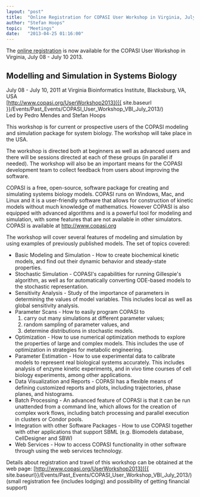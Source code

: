 ```yaml
---
layout: "post"
title:  "Online Registration for COPASI User Workshop in Virginia, July 08 - July 10 2013"
author: "Stefan Hoops"
topic:  "Meetings"
date:   "2013-04-25 01:16:00"
---
```


The [online registration](http://www.cpe.vt.edu/reg/copasi/) is now
available for the COPASI User Workshop in Virginia, July 08 - July 10
2013.

## Modelling and Simulation in Systems Biology
July 08 - July 10, 2011 at Virginia Bioinformatics Institute, 
Blacksburg, VA, USA <br/>
[http://www.copasi.org/UserWorkshop2013]({{ site.baseurl }}/Events/Past_Events/COPASI_User_Workshop_VBI_July_2013/)<br/>
Led by Pedro Mendes and Stefan Hoops

This workshop is for current or prospective users of the COPASI
modeling and simulation package for system biology. The workshop will
take place in the USA. 

The workshop is directed both at beginners as well as advanced users
and there will be sessions directed at each of these groups (in
parallel if needed). The workshop will also be an important means for
the COPASI development team to collect feedback from users about
improving the software.

COPASI is a free, open-source, software package for creating and
simulating systems biology models. COPASI runs on Windows, Mac, and
Linux and it is a user-friendly software that allows for construction
of kinetic models without much knowledge of mathematics. However
COPASI is also equipped with advanced algorithms and is a powerful
tool for modeling and simulation, with some features that are not
available in other simulators. COPASI is available at
http://www.copasi.org

The workshop will cover several features of modeling and simulation by
using examples of previously published models. The set of topics
covered:

* Basic Modeling and Simulation - How to create biochemical kinetic
  models, and find out their dynamic behavior and steady-state
  properties.
* Stochastic Simulation - COPASI's capabilities for running
  Gillespie's algorithm, as well as for automatically converting
  ODE-based models to the stochastic representation.
* Sensitivity Analysis - Study of the importance of parameters in
  determining the values of model variables. This includes local as
  well as global sensitivity analysis.
* Parameter Scans - How to easily program COPASI to 
  1. carry out many simulations at different parameter values; 
  1. random sampling of parameter values, and 
  1. determine distributions in stochastic models.
* Optimization - How to use numerical optimization methods to explore
  the properties of large and complex models. This includes the use of
  optimization in strategies for metabolic engineering.
* Parameter Estimation - How to use experimental data to calibrate
  models to represent real biological systems accurately. This
  includes analysis of enzyme kinetic experiments, and in vivo time
  courses of cell biology experiments, among other applications.
* Data Visualization and Reports - COPASI has a flexible means of
  defining customized reports and plots, including trajectories, phase
  planes, and histograms.
* Batch Processing - An advanced feature of COPASI is that it can be
  run unattended from a command line, which allows for the creation of
  complex work flows, including batch processing and parallel
  execution in clusters or Condor pools.
* Integration with other Software Packages - How to use COPASI
  together with other applications that support SBML (e.g. Biomodels
  database, CellDesigner and SBW)
* Web Services - How to access COPASI functionality in other software
  through using the web services technology.

Details about registration and travel of this workshop can be obtained
at the web page:
[http://www.copasi.org/UserWorkshop2013]({{ site.baseurl}}/Events/Past_Events/COPASI_User_Workshop_VBI_July_2013/) 
(small registration fee (includes lodging) and possibility of getting
financial support)



